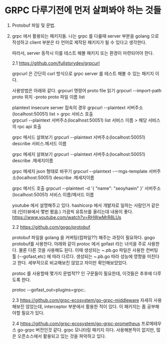 # GRPC 다루기전에 먼저 살펴봐야 하는 것들

1. Protobuf 파일 및 문법.

2. grpc 에서 활용되는 패키지들.
   나는 grpc 를 다룰때 server 부분을 golang 으로 작성하고 client 부분은 타 언어로 제작된 패키지가 될 수 있다고 생각한다.
   
   따라서, server 동작시 이를 테스트 해볼 패키지 또는 환경이 마련되어야 한다.
   
   2.1 https://github.com/fullstorydev/grpcurl   
   
   grpcurl 은 간단히 curl 방식으로 grpc server 를 테스트 해볼 수 있는 패키지 이다.
   
   사용방법은 아래와 같다.
   grpcurl 명령어
   proto file 읽기 
   grpcurl --import-path proto 위치 -proto  proto 파일 이름 list 
   
   plaintext insecure server 접속의 경우
   grpcurl --plaintext 서버주소(localhost:50051) list > grpc 서비스 호출  
   grpcurl --plaintext 서버주소(localhost:50051) list 서비스 이름 > 해당 서비스의 rpc api 호출 
   
   grpc 메서드 살펴보기
   grpcurl --plaintext 서버주소(localhost:50051) describe 서비스.메서드 이름
   
   grpc 메세지 살펴보기
   grpcurl --plaintext 서버주소(localhost:50051) describe .메세지이름
   
   grpc 메세지 json 형태로 바꾸기
   grpcurl --plaintext -ㅡmgs-template 서버주소(localhost:50051) describe .메세지이름
   
   grpc 메서드 호출
   grpcurl --plaintext -d '{
   "name": "seoyhaein"
   }' 서버주소(localhost:50051) 서비스 이름/메서드 이름
   
   youtube 에서 설명해주고 있다. hashicorp 에서 개발자로 일하는 사람인거 같은데 (인터뷰에서 몇번 봤음.) 가끔씩 유튜브를 올리는데 내용이 좋다.
   https://www.youtube.com/watch?v=RHWwMrR8LUs
   
   2.2 https://github.com/gogo/protobuf
   
   protobuf 파일을 golang 을 커버팅(컴파일??) 해주는 과정이 필요하다. gogo protobuf를 사용한다. 
   아래와 같이 protoc 에서 gofast 라는 녀석을 주로 사용한다. 물론 다른 것을 사용해도 된다. 이때 생성되는 ~.pb.go 파일은 사용한 컨버팅 툴 (--gofast,etc) 에 따라 다르다.
   생성되는 ~.pb.go 따라 성능에 영향을 미친다고 한다. 세부적으로 비교해보진 않았고 차이만 확인해보았었다.
      
   protoc 를 사용할때 몇가지 문법적?? 인 구문들이 필요한데, 이것들은 추후에 다루도록 한다.
   
   protoc --gofast_out=plugins=grpc:.
   
   2.3 https://github.com/grpc-ecosystem/go-grpc-middleware
   자세히 사용해보진 않았는데, interceptor 부분에서 활용한 적이 있다. 이 패키지는 좀 공부해야할 필요가 있다.
   
   2.4 https://github.com/grpc-ecosystem/go-grpc-prometheus
   프로메테우스 go-grpc 버전인것 같다.
   grpc 모니터링 패키지 이다. 사용해본적이 없지만, 많은 오픈소스에서 활용되고 있는 것을 파악하고 있다.